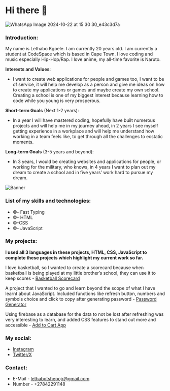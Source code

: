 # Hi there 👋

![WhatsApp Image 2024-10-22 at 15 30 30_e43c3d7a](https://github.com/user-attachments/assets/151563b0-be85-4b54-b0fd-b657cc87e04e)


<!--
**LTshepoJr/LTshepoJr** is a ✨ _special_ ✨ repository because its `README.md` (this file) appears on your GitHub profile.

Here are some ideas to get you started:

- 🔭 I’m currently working on ...
- 🌱 I’m currently learning ...
- 👯 I’m looking to collaborate on ...
- 🤔 I’m looking for help with ...
- 💬 Ask me about ...
- 📫 How to reach me: ...
- 😄 Pronouns: ...
- ⚡ Fun fact: ...
-->

### Introduction:

My name is Lethabo Kgoele. I am currently 20 years old. I am currently a student at CodeSpace which is based in Cape Town. I love coding and music especially Hip-Hop/Rap. I love anime, my all-time favorite is Naruto.

**Interests and Values**:

- I want to create web applications for people and games too, I want to be of service, it will help me develop as a person and give me ideas on how to create my applications or games and maybe create my own school. Creating a school is one of my biggest interest because learning how to code while you young is very prosperous.

**Short-term Goals** (Next 1-2 years):

- In a year I will have mastered coding, hopefully have built numerous projects and will help me in my journey ahead, in 2 years I see myself getting experience in a workplace and will help me understand how working in a team feels like, to get through all the challenges to ecstatic moments.

**Long-term Goals** (3-5 years and beyond):

- In 3 years, I would be creating websites and applications for people, or working for the military, who knows, in 4 years I want to plan out my dream to create a school and in five years’ work hard to pursue my dream.

![Banner](https://media.giphy.com/media/v1.Y2lkPTc5MGI3NjExNHVoYzU4eWE5dXhtZ2pkYm4ydmFrcWNjNHlmcDQ5azRndWxiOWV4cCZlcD12MV9pbnRlcm5hbF9naWZfYnlfaWQmY3Q9Zw/2y98KScHKeaQM/giphy.gif)

### List of my skills and technologies:

- ©- Fast Typing
- ©- HTML
- ©-CSS
- ©- JavaScript

### My projects:

**I used all 3 languages in these projects, HTML, CSS, JavaScript to complete these projects which highlight my current work so far.**

I love basketball, so I wanted to create a scorecard because when basketball is being played at my little brother’s school, they can use it to keep scores - [Basketball Scorecard](https://github.com/LTshepoJr/Basketball-Scorecard.git)

A project that I wanted to go and learn beyond the scope of what I have learnt about JavaScript. Included functions like refresh button, numbers and symbols choice and click to copy after generating password - [Password Generator](https://github.com/LTshepoJr/Password-Generator.git)

Using firebase as a database for the data to not be lost after refreshing was very interesting to learn, and added CSS features to stand out more and accessible - [Add to Cart App](https://github.com/LTshepoJr/Module_6_LETKGO330_PTO2401_GroupB2_Lethabo-Kgoele_SDF07.git)

### My social:

- [Instagram](https://www.instagram.com/l.tshepo.jr/)
- [Twitter/X](https://twitter.com/LTshepojr)

### Contact:

- E-Mail - lethabotshepojr@gmail.com
- Number - +27842291148

<!-- Added Profile Image -->
